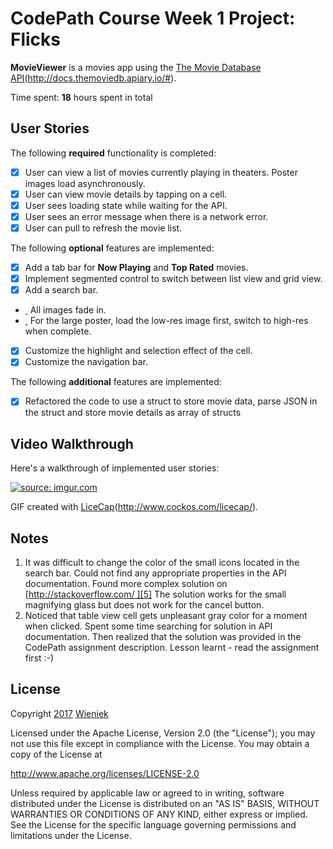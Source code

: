 # CodePath Course Week 1 Project: Flicks

**MovieViewer** is a movies app using the [The Movie Database API]()(http://docs.themoviedb.apiary.io/#).

Time spent: **18** hours spent in total

## User Stories

The following **required** functionality is completed:

- [X] User can view a list of movies currently playing in theaters. Poster images load asynchronously.
- [X] User can view movie details by tapping on a cell.
- [X] User sees loading state while waiting for the API.
- [X] User sees an error message when there is a network error.
- [X] User can pull to refresh the movie list.

The following **optional** features are implemented:

- [X] Add a tab bar for **Now Playing** and **Top Rated** movies.
- [X] Implement segmented control to switch between list view and grid view.
- [X] Add a search bar.
- [ ]() All images fade in.
- [ ]() For the large poster, load the low-res image first, switch to high-res when complete.
- [X] Customize the highlight and selection effect of the cell.
- [X] Customize the navigation bar.

The following **additional** features are implemented:

- [X] Refactored the code to use a struct to store movie data, parse JSON in the struct and store movie details as array of structs

## Video Walkthrough

Here's a walkthrough of implemented user stories:

<a href="http://imgur.com/VXD9cNW"><img src="http://i.imgur.com/VXD9cNW.gif" title="source: imgur.com" /></a>

GIF created with [LiceCap]()(http://www.cockos.com/licecap/).

## Notes

1. It was difficult to change the color of the small icons located in the search bar. Could not find any appropriate properties in the API documentation. Found more complex solution on [http://stackoverflow.com/ ][5] The solution works for the small magnifying glass but does not work for the cancel button.
2. Noticed that table view cell gets unpleasant gray color for a moment when clicked. Spent some time searching for solution in API documentation. Then realized that the solution was provided in the CodePath assignment description. Lesson learnt - read the assignment first :-)

## License

Copyright [2017]() [Wieniek]()

Licensed under the Apache License, Version 2.0 (the "License");
you may not use this file except in compliance with the License.
You may obtain a copy of the License at

http://www.apache.org/licenses/LICENSE-2.0

Unless required by applicable law or agreed to in writing, software
distributed under the License is distributed on an "AS IS" BASIS,
WITHOUT WARRANTIES OR CONDITIONS OF ANY KIND, either express or implied.
See the License for the specific language governing permissions and
limitations under the License.

[5]:	http://stackoverflow.com/
